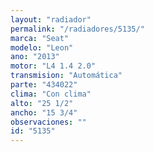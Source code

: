 ```yaml
---
layout: "radiador"
permalink: "/radiadores/5135/"
marca: "Seat"
modelo: "Leon"
ano: "2013"
motor: "L4 1.4 2.0"
transmision: "Automática"
parte: "434022"
clima: "Con clima"
alto: "25 1/2"
ancho: "15 3/4"
observaciones: ""
id: "5135"
---
```



